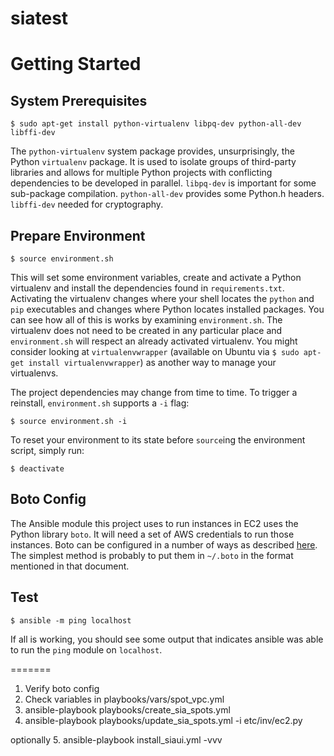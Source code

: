 # siatest

Getting Started
===============


System Prerequisites
--------------------

`$ sudo apt-get install python-virtualenv libpq-dev python-all-dev libffi-dev`

The `python-virtualenv` system package provides, unsurprisingly, the Python
`virtualenv` package. It is used to isolate groups of third-party libraries and
allows for multiple Python projects with conflicting dependencies to be
developed in parallel. `libpq-dev` is important for some sub-package compilation.
`python-all-dev` provides some Python.h headers. `libffi-dev` needed for cryptography. 


Prepare Environment
-------------------

`$ source environment.sh`

This will set some environment variables, create and activate a Python
virtualenv and install the dependencies found in `requirements.txt`. Activating
the virtualenv changes where your shell locates the `python` and `pip`
executables and changes where Python locates installed packages. You can see
how all of this is works by examining `environment.sh`.  The virtualenv does not
need to be created in any particular place and `environment.sh` will respect an
already activated virtualenv. You might consider looking at `virtualenvwrapper`
(available on Ubuntu via `$ sudo apt-get install virtualenvwrapper`) as another
way to manage your virtualenvs.

The project dependencies may change from time to time. To trigger a reinstall,
`environment.sh` supports a `-i` flag:

`$ source environment.sh -i`

To reset your environment to its state before `source`ing the environment
script, simply run:

`$ deactivate`


Boto Config
-----------

The Ansible module this project uses to run instances in EC2 uses the Python
library `boto`. It will need a set of AWS credentials to run those instances.
Boto can be configured in a number of ways as described
[here](http://boto.readthedocs.org/en/latest/boto_config_tut.html). The simplest
method is probably to put them in `~/.boto` in the format mentioned in that
document.


Test
----

`$ ansible -m ping localhost`

If all is working, you should see some output that indicates ansible was able to
run the `ping` module on `localhost`.

=======

1. Verify boto config
2. Check variables in playbooks/vars/spot_vpc.yml
3. ansible-playbook  playbooks/create_sia_spots.yml
4. ansible-playbook  playbooks/update_sia_spots.yml -i etc/inv/ec2.py

optionally 
5. ansible-playbook install_siaui.yml -vvv
